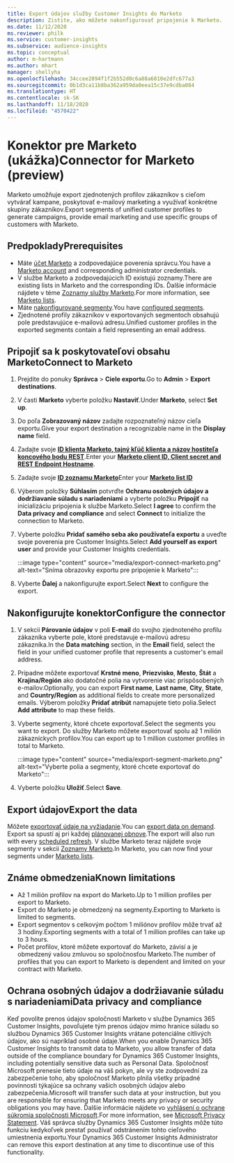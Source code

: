 ```yaml
---
title: Export údajov služby Customer Insights do Marketo
description: Zistite, ako môžete nakonfigurovať pripojenie k Marketo.
ms.date: 11/12/2020
ms.reviewer: philk
ms.service: customer-insights
ms.subservice: audience-insights
ms.topic: conceptual
author: m-hartmann
ms.author: mhart
manager: shellyha
ms.openlocfilehash: 34ccee2894f1f2b552d0c6a88a6810e2dfc677a3
ms.sourcegitcommit: 0b1d3ca11b8ba362a959da0eea15c37e9cdba084
ms.translationtype: HT
ms.contentlocale: sk-SK
ms.lasthandoff: 11/18/2020
ms.locfileid: "4570422"
---
```

# <a name="connector-for-marketo-preview"></a><span data-ttu-id="3e99e-103">Konektor pre Marketo (ukážka)</span><span class="sxs-lookup"><span data-stu-id="3e99e-103">Connector for Marketo (preview)</span></span>

<span data-ttu-id="3e99e-104">Marketo umožňuje export zjednotených profilov zákazníkov s cieľom vytvárať kampane, poskytovať e-mailový marketing a využívať konkrétne skupiny zákazníkov.</span><span class="sxs-lookup"><span data-stu-id="3e99e-104">Export segments of unified customer profiles to generate campaigns, provide email marketing and use specific groups of customers with Marketo.</span></span>

## <a name="prerequisites"></a><span data-ttu-id="3e99e-105">Predpoklady</span><span class="sxs-lookup"><span data-stu-id="3e99e-105">Prerequisites</span></span>

-   <span data-ttu-id="3e99e-106">Máte [účet Marketo](https://login.marketo.com/) a zodpovedajúce poverenia správcu.</span><span class="sxs-lookup"><span data-stu-id="3e99e-106">You have a [Marketo account](https://login.marketo.com/) and corresponding administrator credentials.</span></span>
-   <span data-ttu-id="3e99e-107">V službe Marketo a zodpovedajúcich ID existujú zoznamy.</span><span class="sxs-lookup"><span data-stu-id="3e99e-107">There are existing lists in Marketo and the corresponding IDs.</span></span> <span data-ttu-id="3e99e-108">Ďalšie informácie nájdete v téme [Zoznamy služby Marketo](https://docs.marketo.com/display/public/DOCS/Understanding+Static+Lists).</span><span class="sxs-lookup"><span data-stu-id="3e99e-108">For more information, see [Marketo lists](https://docs.marketo.com/display/public/DOCS/Understanding+Static+Lists).</span></span>
-   <span data-ttu-id="3e99e-109">Máte [nakonfigurované segmenty](segments.md).</span><span class="sxs-lookup"><span data-stu-id="3e99e-109">You have [configured segments](segments.md).</span></span>
-   <span data-ttu-id="3e99e-110">Zjednotené profily zákazníkov v exportovaných segmentoch obsahujú pole predstavujúce e-mailovú adresu.</span><span class="sxs-lookup"><span data-stu-id="3e99e-110">Unified customer profiles in the exported segments contain a field representing an email address.</span></span>

## <a name="connect-to-marketo"></a><span data-ttu-id="3e99e-111">Pripojiť sa k poskytovateľovi obsahu Marketo</span><span class="sxs-lookup"><span data-stu-id="3e99e-111">Connect to Marketo</span></span>

1. <span data-ttu-id="3e99e-112">Prejdite do ponuky **Správca** > **Ciele exportu**.</span><span class="sxs-lookup"><span data-stu-id="3e99e-112">Go to **Admin** > **Export destinations**.</span></span>

1. <span data-ttu-id="3e99e-113">V časti **Marketo** vyberte položku **Nastaviť**.</span><span class="sxs-lookup"><span data-stu-id="3e99e-113">Under **Marketo**, select **Set up**.</span></span>

1. <span data-ttu-id="3e99e-114">Do poľa **Zobrazovaný názov** zadajte rozpoznateľný názov cieľa exportu.</span><span class="sxs-lookup"><span data-stu-id="3e99e-114">Give your export destination a recognizable name in the **Display name** field.</span></span>

1. <span data-ttu-id="3e99e-115">Zadajte svoje **[ID klienta Marketo, tajný kľúč klienta a názov hostiteľa koncového bodu REST](https://developers.marketo.com/rest-api/authentication/)**.</span><span class="sxs-lookup"><span data-stu-id="3e99e-115">Enter your **[Marketo client ID, Client secret and REST Endpoint Hostname](https://developers.marketo.com/rest-api/authentication/)**.</span></span>

1. <span data-ttu-id="3e99e-116">Zadajte svoje **[ID zoznamu Marketo](https://docs.marketo.com/display/public/DOCS/Understanding+Static+Lists)**</span><span class="sxs-lookup"><span data-stu-id="3e99e-116">Enter your **[Marketo list ID](https://docs.marketo.com/display/public/DOCS/Understanding+Static+Lists)**</span></span> 

1. <span data-ttu-id="3e99e-117">Výberom položky **Súhlasím** potvrďte **Ochranu osobných údajov a dodržiavanie súladu s nariadeniami** a vyberte položku **Pripojiť** na inicializáciu pripojenia k službe Marketo.</span><span class="sxs-lookup"><span data-stu-id="3e99e-117">Select **I agree** to confirm the **Data privacy and compliance** and select **Connect** to initialize the connection to Marketo.</span></span>

1. <span data-ttu-id="3e99e-118">Vyberte položku **Pridať samého seba ako používateľa exportu** a uveďte svoje poverenia pre Customer Insights.</span><span class="sxs-lookup"><span data-stu-id="3e99e-118">Select **Add yourself as export user** and provide your Customer Insights credentials.</span></span>

   :::image type="content" source="media/export-connect-marketo.png" alt-text="Sníma obrazovky exportu pre pripojenie k Marketo":::

1. <span data-ttu-id="3e99e-120">Vyberte **Ďalej** a nakonfigurujte export.</span><span class="sxs-lookup"><span data-stu-id="3e99e-120">Select **Next** to configure the export.</span></span>

## <a name="configure-the-connector"></a><span data-ttu-id="3e99e-121">Nakonfigurujte konektor</span><span class="sxs-lookup"><span data-stu-id="3e99e-121">Configure the connector</span></span>

1. <span data-ttu-id="3e99e-122">V sekcii **Párovanie údajov** v poli **E-mail** do svojho zjednoteného profilu zákazníka vyberte pole, ktoré predstavuje e-mailovú adresu zákazníka.</span><span class="sxs-lookup"><span data-stu-id="3e99e-122">In the **Data matching** section, in the **Email** field, select the field in your unified customer profile that represents a customer's email address.</span></span> 

1. <span data-ttu-id="3e99e-123">Prípadne môžete exportovať **Krstné meno**, **Priezvisko**, **Mesto**, **Štát** a **Krajina/Región** ako dodatočné polia na vytvorenie viac prispôsobených e-mailov.</span><span class="sxs-lookup"><span data-stu-id="3e99e-123">Optionally, you can export **First name**, **Last name**, **City**, **State**, and **Country/Region**  as additional fields to create more personalized emails.</span></span> <span data-ttu-id="3e99e-124">Výberom položky **Pridať atribút** namapujete tieto polia.</span><span class="sxs-lookup"><span data-stu-id="3e99e-124">Select **Add attribute** to map these fields.</span></span>

1. <span data-ttu-id="3e99e-125">Vyberte segmenty, ktoré chcete exportovať.</span><span class="sxs-lookup"><span data-stu-id="3e99e-125">Select the segments you want to export.</span></span> <span data-ttu-id="3e99e-126">Do služby Marketo môžete exportovať spolu až 1 milión zákazníckych profilov.</span><span class="sxs-lookup"><span data-stu-id="3e99e-126">You can export up to 1 million customer profiles in total to Marketo.</span></span>

   :::image type="content" source="media/export-segment-marketo.png" alt-text="Vyberte polia a segmenty, ktoré chcete exportovať do Marketo":::

1. <span data-ttu-id="3e99e-128">Vyberte položku **Uložiť**.</span><span class="sxs-lookup"><span data-stu-id="3e99e-128">Select **Save**.</span></span>

## <a name="export-the-data"></a><span data-ttu-id="3e99e-129">Export údajov</span><span class="sxs-lookup"><span data-stu-id="3e99e-129">Export the data</span></span>

<span data-ttu-id="3e99e-130">Môžete [exportovať údaje na vyžiadanie](export-destinations.md).</span><span class="sxs-lookup"><span data-stu-id="3e99e-130">You can [export data on demand](export-destinations.md).</span></span> <span data-ttu-id="3e99e-131">Export sa spustí aj pri každej [plánovanej obnove](system.md#schedule-tab).</span><span class="sxs-lookup"><span data-stu-id="3e99e-131">The export will also run with every [scheduled refresh](system.md#schedule-tab).</span></span> <span data-ttu-id="3e99e-132">V službe Marketo teraz nájdete svoje segmenty v sekcii [Zoznamy Marketo](ttps://docs.marketo.com/display/public/DOCS/Understanding+Static+Lists).</span><span class="sxs-lookup"><span data-stu-id="3e99e-132">In Marketo, you can now find your segments under [Marketo lists](ttps://docs.marketo.com/display/public/DOCS/Understanding+Static+Lists).</span></span>

## <a name="known-limitations"></a><span data-ttu-id="3e99e-133">Známe obmedzenia</span><span class="sxs-lookup"><span data-stu-id="3e99e-133">Known limitations</span></span>

- <span data-ttu-id="3e99e-134">Až 1 milión profilov na export do Marketo.</span><span class="sxs-lookup"><span data-stu-id="3e99e-134">Up to 1 million profiles per export to Marketo.</span></span>
- <span data-ttu-id="3e99e-135">Export do Marketo je obmedzený na segmenty.</span><span class="sxs-lookup"><span data-stu-id="3e99e-135">Exporting to Marketo is limited to segments.</span></span>
- <span data-ttu-id="3e99e-136">Export segmentov s celkovým počtom 1 miliónov profilov môže trvať až 3 hodiny.</span><span class="sxs-lookup"><span data-stu-id="3e99e-136">Exporting segments with a total of 1 million profiles can take up to 3 hours.</span></span> 
- <span data-ttu-id="3e99e-137">Počet profilov, ktoré môžete exportovať do Marketo, závisí a je obmedzený vašou zmluvou so spoločnosťou Marketo.</span><span class="sxs-lookup"><span data-stu-id="3e99e-137">The number of profiles that you can export to Marketo is dependent and limited on your contract with Marketo.</span></span>

## <a name="data-privacy-and-compliance"></a><span data-ttu-id="3e99e-138">Ochrana osobných údajov a dodržiavanie súladu s nariadeniami</span><span class="sxs-lookup"><span data-stu-id="3e99e-138">Data privacy and compliance</span></span>

<span data-ttu-id="3e99e-139">Keď povolíte prenos údajov spoločnosti Marketo v službe Dynamics 365 Customer Insights, povoľujete tým prenos údajov mimo hranice súladu so službou Dynamics 365 Customer Insights vrátane potenciálne citlivých údajov, ako sú napríklad osobné údaje.</span><span class="sxs-lookup"><span data-stu-id="3e99e-139">When you enable Dynamics 365 Customer Insights to transmit data to Marketo, you allow transfer of data outside of the compliance boundary for Dynamics 365 Customer Insights, including potentially sensitive data such as Personal Data.</span></span> <span data-ttu-id="3e99e-140">Spoločnosť Microsoft prenesie tieto údaje na váš pokyn, ale vy ste zodpovední za zabezpečenie toho, aby spoločnosť Marketo plnila všetky prípadné povinnosti týkajúce sa ochrany vašich osobných údajov alebo zabezpečenia.</span><span class="sxs-lookup"><span data-stu-id="3e99e-140">Microsoft will transfer such data at your instruction, but you are responsible for ensuring that Marketo meets any privacy or security obligations you may have.</span></span> <span data-ttu-id="3e99e-141">Ďalšie informácie nájdete vo [vyhlásení o ochrane súkromia spoločnosti Microsoft](https://go.microsoft.com/fwlink/?linkid=396732).</span><span class="sxs-lookup"><span data-stu-id="3e99e-141">For more information, see [Microsoft Privacy Statement](https://go.microsoft.com/fwlink/?linkid=396732).</span></span>
<span data-ttu-id="3e99e-142">Váš správca služby Dynamics 365 Customer Insights môže túto funkciu kedykoľvek prestať používať odstránením tohto cieľového umiestnenia exportu.</span><span class="sxs-lookup"><span data-stu-id="3e99e-142">Your Dynamics 365 Customer Insights Administrator can remove this export destination at any time to discontinue use of this functionality.</span></span>
